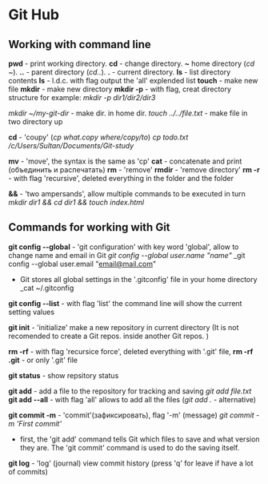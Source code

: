 # Git Hub

## Working with command line

**pwd** - print working directory.
**cd** - change directory.
**~** home directory (_cd ~_).
**..** - parent directory (_cd.._).
**.** - current directory.
**ls** - list directory contents
**ls** - l.d.c. with flag output the 'all' explended list
**touch** - make new file
**mkdir** - make new directory
**mkdir -p** - with flag, creat directory structure
for example:
_mkdir -p dir1/dir2/dir3_

_mkdir ~/my-git-dir_ - make dir. in home dir.
_touch ../../file.txt_ - make file in two directory up

**cd** - 'coupy' (_cp what.copy where/copy/to_)
_cp todo.txt /c/Users/Sultan/Documents/Git-study_

**mv** - 'move', the syntax is the same as 'cp'
**cat** - concatenate and print (объединить и распечатать)
**rm** - 'remove'
**rmdir** - 'remove directory'
**rm -r** - with flag 'recursive', deleted everything in the folder and the folder
<!-- **rm -rf** - with flag 'recursice force', deleted everything with '.git' file -->
**&&** - 'two ampersands', allow multiple commands to be executed in turn
_mkdir dir1 && cd dir1 && touch index.html_

## Commands for working with Git

**git config --global** - 'git configuration' with key word 'global', allow to change name and email in Git
_git config --global user.name "name"_
_git config --global user.email "email@mail.com"
- Git stores all global settings in the '.gitconfig' file in your home directory
_cat ~/.gitconfig

**git config --list** - with flag 'list' the command line will show the current setting values

**git init** - 'initialize' make a new repository in current directory
(It is not recomended to create a Git repos. inside another Git repos. )

**rm -rf** - with flag 'recursice force', deleted everything with '.git' file, 
**rm -rf .git** - or only '.git' file

**git status** - show repsitory status

**git add** - add a file to the repository for tracking and saving
_git add file.txt_
**git add --all** - with flag 'all' allows to add all the files
(_git add ._ - alternative)

**git  commit -m** - 'commit'(зафиксировать), flag '-m' (message)
_git commit -m 'First commit'_
- first, the 'git add' command tells Git which files to save and what version they are. The 'git commit' command is used to do the saving itself.

**git log** - 'log' (journal) view commit history (press 'q' for leave if have a lot of commits)
